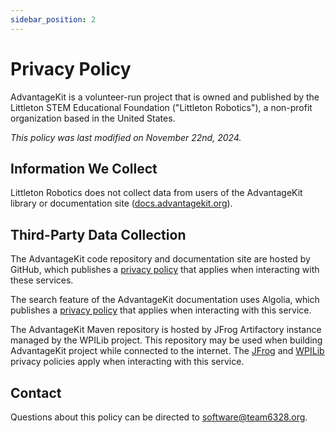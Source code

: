 ```yaml
---
sidebar_position: 2
---
```


# Privacy Policy

AdvantageKit is a volunteer-run project that is owned and published by the Littleton STEM Educational Foundation ("Littleton Robotics"), a non-profit organization based in the United States.

_This policy was last modified on November 22nd, 2024._

## Information We Collect

Littleton Robotics does not collect data from users of the AdvantageKit library or documentation site ([docs.advantagekit.org](https://docs.advantagekit.org)).

## Third-Party Data Collection

The AdvantageKit code repository and documentation site are hosted by GitHub, which publishes a [privacy policy](https://docs.github.com/en/site-policy/privacy-policies/github-general-privacy-statement) that applies when interacting with these services.

The search feature of the AdvantageKit documentation uses Algolia, which publishes a [privacy policy](https://www.algolia.com/policies/privacy/) that applies when interacting with this service.

The AdvantageKit Maven repository is hosted by JFrog Artifactory instance managed by the WPILib project. This repository may be used when building AdvantageKit project while connected to the internet. The [JFrog](https://jfrog.com/privacy-notice/) and [WPILib](https://docs.wpilib.org/en/stable/docs/legal/privacy-policy.html) privacy policies apply when interacting with this service.

## Contact

Questions about this policy can be directed to software@team6328.org.

